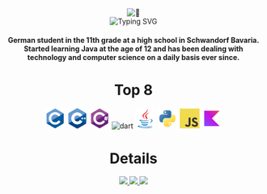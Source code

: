 <div align="center">
     <img src="https://github.com/wervlad/wervlad/assets/24524555/766d336d-b87d-44ba-807c-c51de2bc6b4d" width="56px" height="56px" alt="👋"> <br/>
     <img src="https://readme-typing-svg.demolab.com?font=Fira+Code&size=25&duration=2500&pause=1000&color=F7F7F7&width=240&lines=Hi%2C+I'm+Nick%F0%9F%91%A9%E2%80%8D%F0%9F%92%BB" alt="Typing SVG" />
</div>
<h4 align="center">German student in the 11th grade at a high school in Schwandorf Bavaria. <br/> Started learning Java at the age of 12 and has been dealing with technology and computer science on a daily basis ever since.
<h1 align="center">Top 8</h1>
<p align="center">  
<img src="https://raw.githubusercontent.com/devicons/devicon/master/icons/c/c-original.svg" alt="c" width="40" height="40"/>
<img src="https://raw.githubusercontent.com/devicons/devicon/master/icons/cplusplus/cplusplus-original.svg" alt="cplusplus" width="40" height="40"/>
<img src="https://raw.githubusercontent.com/devicons/devicon/master/icons/csharp/csharp-original.svg" alt="csharp" width="40" height="40"/>
<img src="https://www.vectorlogo.zone/logos/dartlang/dartlang-icon.svg" alt="dart" width="40" height="40"/>
<img src="https://raw.githubusercontent.com/devicons/devicon/master/icons/java/java-original.svg" alt="java" width="40" height="40"/> 
<img src="https://raw.githubusercontent.com/devicons/devicon/master/icons/python/python-original.svg" alt="python" width="40" height="40"/>
<img src="https://raw.githubusercontent.com/devicons/devicon/master/icons/javascript/javascript-original.svg" alt="javascript" width="40" height="40"/>
<img src="https://raw.githubusercontent.com/devicons/devicon/master/icons/kotlin/kotlin-original.svg" alt="kotlin" width="40" height="40"/>
</p>

<h1 align="center">Details</h1>
<p align="center">
  <a href="https://github.com/Salziii">
    <img src="http://github-profile-summary-cards.vercel.app/api/cards/profile-details?username=Salziii&theme=transparent" />
  </a>
  <a href="https://github.com/Salziii">
    <img src="https://github-readme-streak-stats.herokuapp.com/?user=Salziii&hide_border=true&card_width=338&theme=transparent" />
  </a>
  <a href="https://github.com/Salziii">
    <img src="http://github-profile-summary-cards.vercel.app/api/cards/stats?username=Salziii&theme=transparent" />
  </a>
</p>
